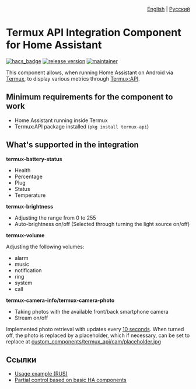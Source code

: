 <p align="right">
  <a href="./README.md">English</a>
  |
  <a href="./README.ru-RU.md">Русский</a>
</p>

# Termux API Integration Component for Home Assistant

[![hacs_badge](https://img.shields.io/badge/HACS-Default-orange.svg)](https://github.com/hacs/integration)
[![release version](https://img.shields.io/github/release/Vova-SH/termux-api/all.svg)](https://github.com/Vova-SH/termux-api/releases)
[![maintainer](https://img.shields.io/badge/maintainer-%40Vova--SH-green)](https://github.com/Vova-SH)

This component allows, when running Home Assistant on Android via [Termux](https://termux.dev), to display various metrics through [Termux:API](https://wiki.termux.com/wiki/Termux:API).

## Minimum requirements for the component to work

* Home Assistant running inside Termux
* Termux:API package installed (`pkg install termux-api`)

## What's supported in the integration

**termux-battery-status**

* Health
* Percentage
* Plug
* Status
* Temperature


**termux-brightness**

* Adjusting the range from 0 to 255
* Auto-brightness on/off (Selected through turning the light source on/off)


**termux-volume**

Adjusting the following volumes:

* alarm
* music
* notification
* ring
* system
* call


**termux-camera-info/termux-camera-photo**

* Taking photos with the available front/back smartphone camera
* Stream on/off

Implemented photo retrieval with updates every [10 seconds](https://github.com/Vova-SH/termux-api/blob/main/custom_components/termux_api/cam/entity.py#L38). When turned off, the photo is replaced by a placeholder, which if necessary, can be set to replace at [custom_components/termux_api/cam/placeholder.jpg](https://github.com/Vova-SH/termux-api/blob/main/custom_components/termux_api/cam/placeholder.jpg)

## Ссылки
* [Usage example (RUS)](https://habr.com/ru/companies/domclick/articles/675770/)
* [Partial control based on basic HA components](https://github.com/Vova-SH/HomeAssistanceConfiguration/tree/main)
